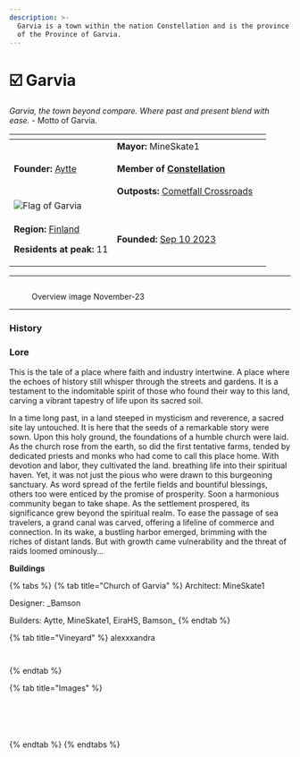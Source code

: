 ```yaml
---
description: >-
  Garvia is a town within the nation Constellation and is the province capital
  of the Province of Garvia.
---
```


# ☑️ Garvia

_Garvia, the town beyond compare. Where past and present blend with ease._ - Motto of Garvia.

<table data-view="cards"><thead><tr><th></th><th></th><th data-hidden></th></tr></thead><tbody><tr><td><strong>Founder:</strong> <a href="../../../../players/aytte.md">Aytte</a></td><td><strong>Mayor:</strong> MineSkate1<br><br><strong>Member of</strong> <a href="../../../../nations/present-nations/constellation.md"><strong>Constellation</strong></a><br><br><strong>Outposts:</strong> <a href="cometfall-crossroads.md">Cometfall Crossroads</a></td><td></td></tr><tr><td><img src="../../../../../../.gitbook/assets/Garvia500 (1).png" alt="Flag of Garvia" data-size="original"></td><td></td><td></td></tr><tr><td><p><strong>Region:</strong> <a href="../../">Finland</a></p><p><strong>Residents at peak:</strong> 11</p></td><td><strong>Founded:</strong> <a href="../../../../../../additional-guides-and-commands/others/server-dates/september-23.md#sep-10">Sep 10 2023</a></td><td></td></tr></tbody></table>

***

<figure><img src="../../../../../../.gitbook/assets/Garvia OverviewNov.png" alt=""><figcaption><p>Overview image November-23</p></figcaption></figure>

***

### History

### Lore

This is the tale of a place where faith and industry intertwine. A place where the echoes of history still whisper through the streets and gardens. It is a testament to the indomitable spirit of those who found their way to this land, carving a vibrant tapestry of life upon its sacred soil.

In a time long past, in a land steeped in mysticism and reverence, a sacred site lay untouched. It is here that the seeds of a remarkable story were sown. Upon this holy ground, the foundations of a humble church were laid. As the church rose from the earth, so did the first tentative farms, tended by dedicated priests and monks who had come to call this place home. With devotion and labor, they cultivated the land. breathing life into their spiritual haven. Yet, it was not just the pious who were drawn to this burgeoning sanctuary. As word spread of the fertile fields and bountiful blessings, others too were enticed by the promise of prosperity. Soon a harmonious community began to take shape. As the settlement prospered, its significance grew beyond the spiritual realm. To ease the passage of sea travelers, a grand canal was carved, offering a lifeline of commerce and connection. In its wake, a bustling harbor emerged, brimming with the riches of distant lands. But with growth came vulnerability and the threat of raids loomed ominously...

**Buildings**

{% tabs %}
{% tab title="Church of Garvia" %}
Architect: MineSkate1

Designer: \_Bamson

Builders: Aytte, MineSkate1, EiraHS, Bamson\_
{% endtab %}

{% tab title="Vineyard" %}
alexxxandra

<figure><img src="../../../../../../.gitbook/assets/2023-11-12_09.44.09.png" alt=""><figcaption></figcaption></figure>

<figure><img src="../../../../../../.gitbook/assets/2023-11-12_09.44.22.png" alt=""><figcaption></figcaption></figure>
{% endtab %}

{% tab title="Images" %}
<figure><img src="../../../../../../.gitbook/assets/2023-11-27_18.30.21.png" alt=""><figcaption></figcaption></figure>

<figure><img src="../../../../../../.gitbook/assets/2023-11-27_18.20.52.png" alt=""><figcaption></figcaption></figure>

<figure><img src="../../../../../../.gitbook/assets/2023-11-12_09.42.38.png" alt=""><figcaption></figcaption></figure>

<figure><img src="../../../../../../.gitbook/assets/2023-11-06_22.00.58.png" alt=""><figcaption></figcaption></figure>

<figure><img src="../../../../../../.gitbook/assets/2023-11-06_22.04.56.png" alt=""><figcaption></figcaption></figure>
{% endtab %}
{% endtabs %}
